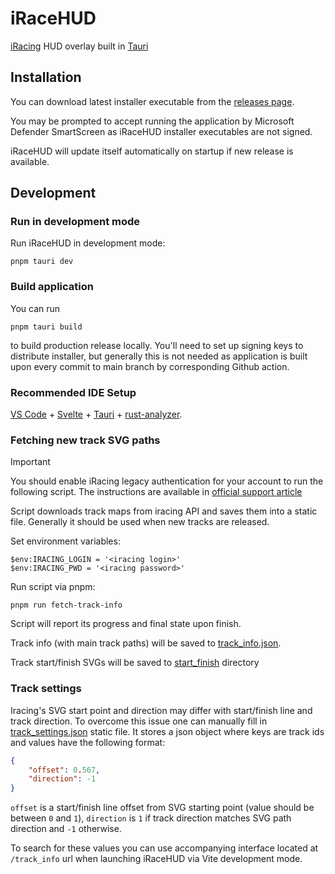 # iRaceHUD

[iRacing](https://www.iracing.com/) HUD overlay built in [Tauri](https://tauri.app/)

## Installation

You can download latest installer executable from the [releases page](https://github.com/xikxp1/iRaceHUD/releases/latest).

You may be prompted to accept running the application by Microsoft Defender SmartScreen as iRaceHUD installer executables are not signed.

iRaceHUD will update itself automatically on startup if new release is available.

## Development

### Run in development mode

Run iRaceHUD in development mode:

```
pnpm tauri dev
```

### Build application

You can run

```
pnpm tauri build
```

to build production release locally. You'll need to set up signing keys to distribute installer, but generally this is not needed as application is built upon every commit to main branch by corresponding Github action.

### Recommended IDE Setup

[VS Code](https://code.visualstudio.com/) + [Svelte](https://marketplace.visualstudio.com/items?itemName=svelte.svelte-vscode) + [Tauri](https://marketplace.visualstudio.com/items?itemName=tauri-apps.tauri-vscode) + [rust-analyzer](https://marketplace.visualstudio.com/items?itemName=rust-lang.rust-analyzer).

### Fetching new track SVG paths

> [!IMPORTANT]
> You should enable iRacing legacy authentication for your account to run the following script. The instructions are available in [official support article](https://support.iracing.com/support/solutions/articles/31000173894-enabling-or-disabling-legacy-read-only-authentication)

Script downloads track maps from iracing API and saves them into a static file. Generally it should be used when new tracks are released.

Set environment variables:

```
$env:IRACING_LOGIN = '<iracing login>'
$env:IRACING_PWD = '<iracing password>'
```

Run script via pnpm:

```
pnpm run fetch-track-info
```

Script will report its progress and final state upon finish.

Track info (with main track paths) will be saved to [track_info.json](./static/track_info_data/track_info.json).

Track start/finish SVGs will be saved to [start_finish](./static/track_info_data/start_finish/) directory

### Track settings

Iracing's SVG start point and direction may differ with start/finish line and track direction. To overcome this issue one can manually fill in [track_settings.json](./static/track_info_data/track_settings.json) static file. It stores a json object where keys are track ids and values have the following format:

```json
{
    "offset": 0.567,
    "direction": -1
}
```

`offset` is a start/finish line offset from SVG starting point (value should be between `0` and `1`), `direction` is `1` if track direction matches SVG path direction and `-1` otherwise.

To search for these values you can use accompanying interface located at `/track_info` url when launching iRaceHUD via Vite development mode.
